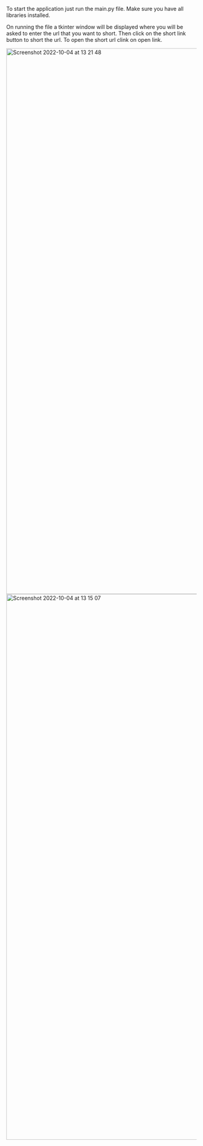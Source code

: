 To start the application just run the main.py file. Make sure you have all libraries installed.

On running the file a tkinter window will be displayed where you will be asked to enter the url that you want to short.
Then click on the short link button to short the url.
To open the short url clink on open link.

<img width="1440" alt="Screenshot 2022-10-04 at 13 21 48" src="https://user-images.githubusercontent.com/78600377/193792296-83c17387-ff68-40ae-87e4-9c00c92c3126.png">
<img width="1440" alt="Screenshot 2022-10-04 at 13 15 07" src="https://user-images.githubusercontent.com/78600377/193792367-728b367b-23c2-4bd0-bfd5-3f91ef5d8dbe.png">
